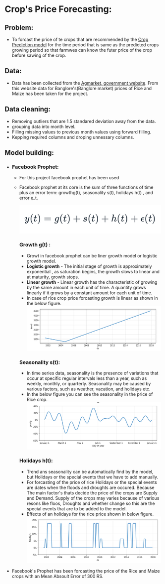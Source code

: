 # Crop's Price Forecasting:

## Problem:
- To forcast the price of te crops that are recommended by the [Crop Prediction model](https://github.com/mohansaimandalapu/Famers-Amigo/tree/main/Crop_Identification) for the time period that is same as the predicted crops growing period so that farmwes can know the futer price of the crop before sawing of the crop.

## Data:
- Data has been collected from the [Agmarket, government website](https://agmarknet.gov.in/). From this website data for Banglore's(Banglore market) prices of Rice and Maize has been taken for the project.

## Data cleaning:
  - Removing outliers that are 1.5 standared deviation away from the data.
  - grouping data into month level.
  - Filling missing values to previous month values using forward filling.
  - Kepping required columns and droping unnessary columns.

## Model building:
 -  ### Facebook Prophet:

    - For this project facebook prophet has been used

    - Facebook prophet at its core is the sum of three functions of time plus an error term: growthg(t), seasonality s(t), holidays h(t) , and error e_t.
    
      <img src="images/prophet.png">
    
      ### Growth g(t) :
      - Growt in facebook prophet can be liner growth model or logistic growth model.
      - <b>Logistic growth</b> - The initial stage of growth is approximately exponential , as saturation begins, the growth slows to linear and at maturity, growth stops.
      - <b>Linear growth</b> - Linear growth has the characteristic of growing by the same amount in each unit of time. A quantity grows linearly if it grows by a constant amount for each unit of time.
      - In case of rice crop price forcasting growth is linear as shown in the below figure.
         <img src="images/trend.png">
      ### Seasonality s(t):
      - In time series data, seasonality is the presence of variations that occur at specific regular intervals less than a year, such as weekly, monthly, or quarterly. Seasonality may be caused by various factors, such as weather, vacation, and holidays etc.
      - In the below figure you can see the seasonality in the price of Rice crop.
         <img src="images/sesonality.png">
      ### Holidays h(t):
      - Trend ans seasonality can be automatically find by the model, but Holidays or the special events that we have to add manually.
      - For forcasting of the price of rice Holidays or the special events are dates when the floods and droughts are occured. Because The main factor's thats decide the price of the crops are Supply and Demand. Supply of the crops may varies because of various resons like floos, Droughts and whether change so this are the special events that are to be added to the model.
      - Effects of an holidays for the rice price shown in below figure.
        <img src="images/holidays.png">

  - Facebook's Prophet has been forcasting the price of the Rice and Maize crops with an Mean Absoult Error of 300 RS.
